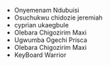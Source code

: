 * Onyemenam Ndubuisi
* Osuchukwu chidozie jeremiah
* cyprian ukaegbule
* Olebara Chigozirim  Maxi
* Ugwumba Ogechi Prisca 
* Olebara Chigozirim  Maxi
* KeyBoard Warrior

